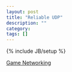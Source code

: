 ```yaml
---
layout: post
title: "Reliable UDP"
description: ""
category: 
tags: []
---
```

{% include JB/setup %}

[Game Networking](http://gafferongames.com/networking-for-game-programmers/)
